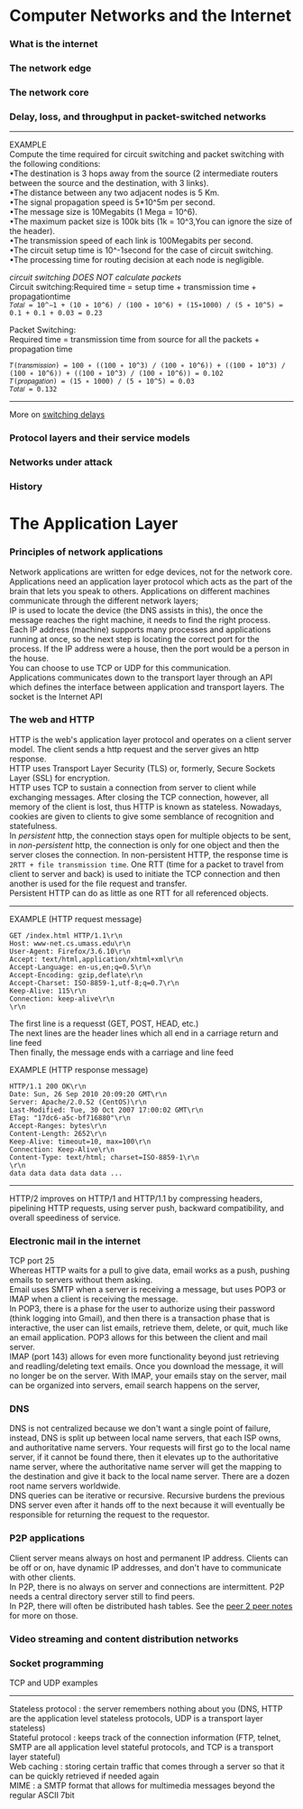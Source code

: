 # Computer Networks and the Internet
### What is the internet
### The network edge
### The network core
### Delay, loss, and throughput in packet-switched networks
---
EXAMPLE  
Compute the time required for circuit switching and packet switching with the following conditions:  
•The destination is 3 hops away from the source (2 intermediate routers between the source and the destination, with 3 links).  
•The distance between any two adjacent nodes is 5 Km.  
•The signal propagation speed is 5*10^5m per second.  
•The message size is 10Megabits (1 Mega = 10^6).  
•The maximum packet size is 100k bits (1k = 10^3,You can ignore the size of the header).  
•The transmission speed of each link is 100Megabits per second.  
•The circuit setup time is 10^-1second for the case of circuit switching.  
•The processing time for routing decision at each node is negligible.  
  
*circuit switching DOES NOT calculate packets*  
Circuit switching:Required time = setup time + transmission time + propagationtime  
```𝑇𝑜𝑡𝑎𝑙 = 10^−1 + (10 ∗ 10^6) / (100 ∗ 10^6) + (15∗1000) / (5 ∗ 10^5) = 0.1 + 0.1 + 0.03 = 0.23```

Packet Switching:  
Required time = transmission time from source for all the packets + propagation time  
```𝑁(p𝑎𝑐𝑘𝑒𝑡𝑠) = (10 ∗ 10^6) / (100 ∗ 10^3) = 100  
𝑇(𝑡𝑟𝑎𝑛𝑠𝑚𝑖𝑠𝑠𝑖𝑜𝑛) = 100 ∗ ((100 ∗ 10^3) / (100 ∗ 10^6)) + ((100 ∗ 10^3) / (100 ∗ 10^6)) + ((100 ∗ 10^3) / (100 ∗ 10^6)) = 0.102  
𝑇(𝑝𝑟𝑜𝑝𝑎𝑔𝑎𝑡𝑖𝑜𝑛) = (15 ∗ 1000) / (5 ∗ 10^5) = 0.03
𝑇𝑜𝑡𝑎𝑙 = 0.132  
```
---
More on [switching delays](https://github.com/lukechn99/github-quickstart/blob/master/intro_computer_networks/01_the_internet.md)  

### Protocol layers and their service models
### Networks under attack
### History

# The Application Layer
### Principles of network applications
Network applications are written for edge devices, not for the network core. Applications need an application layer protocol which acts as the part of the brain that lets you speak to others. Applications on different machines communicate through the different network layers;  
IP is used to locate the device (the DNS assists in this), the once the message reaches the right machine, it needs to find the right process.  
Each IP address (machine) supports many processes and applications running at once, so the next step is locating the correct port for the process. If the IP address were a house, then the port would be a person in the house.  
You can choose to use TCP or UDP for this communication.  
Applications communicates down to the transport layer through an API which defines the interface between application and transport layers. The socket is the Internet API

### The web and HTTP
HTTP is the web's application layer protocol and operates on a client server model. The client sends a http request and the server gives an http response.  
HTTP uses Transport Layer Security (TLS) or, formerly, Secure Sockets Layer (SSL) for encryption.  
HTTP uses TCP to sustain a connection from server to client while exchanging messages. After closing the TCP connection, however, all memory of the client is lost, thus HTTP is known as stateless. Nowadays, cookies are given to clients to give some semblance of recognition and statefulness.  
In *persistent* http, the connection stays open for multiple objects to be sent, in *non-persistent* http, the connection is only for one object and then the server closes the connection. In non-persistent HTTP, the response time is ```2RTT + file transmission time```. One RTT (time for a packet to travel from client to server and back) is used to initiate the TCP connection and then another is used for the file request and transfer.  
Persistent HTTP can do as little as one RTT for all referenced objects.  
  
---
EXAMPLE (HTTP request message)  
```
GET /index.html HTTP/1.1\r\n
Host: www-net.cs.umass.edu\r\n
User-Agent: Firefox/3.6.10\r\n
Accept: text/html,application/xhtml+xml\r\n
Accept-Language: en-us,en;q=0.5\r\n
Accept-Encoding: gzip,deflate\r\n
Accept-Charset: ISO-8859-1,utf-8;q=0.7\r\n
Keep-Alive: 115\r\n
Connection: keep-alive\r\n
\r\n
```
The first line is a requesst (GET, POST, HEAD, etc.)  
The next lines are the header lines which all end in a carriage return and line feed  
Then finally, the message ends with a carriage and line feed  
  
EXAMPLE (HTTP response message)
```
HTTP/1.1 200 OK\r\n
Date: Sun, 26 Sep 2010 20:09:20 GMT\r\n
Server: Apache/2.0.52 (CentOS)\r\n
Last-Modified: Tue, 30 Oct 2007 17:00:02 GMT\r\n
ETag: "17dc6-a5c-bf716880"\r\n
Accept-Ranges: bytes\r\n
Content-Length: 2652\r\n
Keep-Alive: timeout=10, max=100\r\n
Connection: Keep-Alive\r\n
Content-Type: text/html; charset=ISO-8859-1\r\n
\r\n
data data data data data ...
```
---
HTTP/2 improves on HTTP/1 and HTTP/1.1 by compressing headers, pipelining HTTP requests, using server push, backward compatibility, and overall speediness of service. 

### Electronic mail in the internet
TCP port 25  
Whereas HTTP waits for a pull to give data, email works as a push, pushing emails to servers without them asking.  
Email uses SMTP when a server is receiving a message, but uses POP3 or IMAP when a client is receiving the message.  
In POP3, there is a phase for the user to authorize using their password (think logging into Gmail), and then there is a transaction phase that is interactive, the user can list emails, retrieve them, delete, or quit, much like an email application. POP3 allows for this between the client and mail server.  
IMAP (port 143) allows for even more functionality beyond just retrieving and readling/deleting text emails. Once you download the message, it will no longer be on the server. With IMAP, your emails stay on the server, mail can be organized into servers, email search happens on the server, 

### DNS
DNS is not centralized because we don't want a single point of failure, instead, DNS is split up between local name servers, that each ISP owns, and authoritative name servers. Your requests will first go to the local name server, if it cannot be found there, then it elevates up to the authoritative name server, where the authoritative name server will get the mapping to the destination and give it back to the local name server. There are a dozen root name servers worldwide.  
DNS queries can be iterative or recursive. Recursive burdens the previous DNS server even after it hands off to the next because it will eventually be responsible for returning the request to the requestor.  

### P2P applications
Client server means always on host and permanent IP address. Clients can be off or on, have dynamic IP addresses, and don't have to communicate with other clients.  
In P2P, there is no always on server and connections are intermittent. P2P needs a central directory server still to find peers.  
In P2P, there will often be distributed hash tables. See the [peer 2 peer notes](https://github.com/lukechn99/github-quickstart/blob/master/intro_computer_networks/08_peer2peer.md) for more on those. 

### Video streaming and content distribution networks
### Socket programming
TCP and UDP examples

---
Stateless protocol : the server remembers nothing about you (DNS, HTTP are the application level stateless protocols, UDP is a transport layer stateless)  
Stateful protocol : keeps track of the connection information (FTP, telnet, SMTP are all application level stateful protocols, and TCP is a transport layer stateful)  
Web caching : storing certain traffic that comes through a server so that it can be quickly retrieved if needed again  
MIME : a SMTP format that allows for multimedia messages beyond the regular ASCII 7bit  

